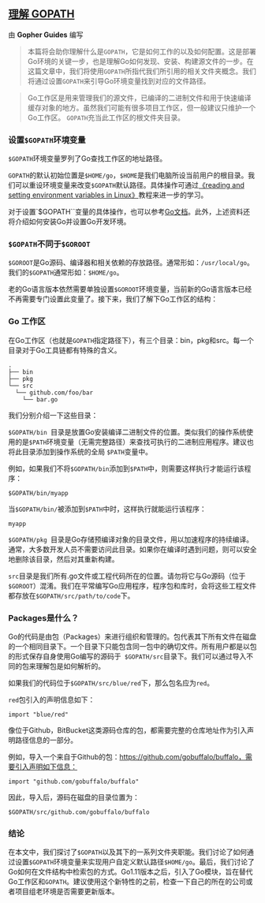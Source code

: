 ## [理解 GOPATH](https://www.digitalocean.com/community/tutorials/understanding-boolean-logic-in-go)

由 **Gopher Guides** 编写


>本篇将会助你理解什么是`GOPATH`，它是如何工作的以及如何配置。这是部署Go环境的关键一步，也是理解Go如何发现、安装、构建源文件的一步。在这篇文章中，我们将使用`GOPATH`所指代我们所引用的相关文件夹概念。我们将通过设置`GOPATH`来引导Go环境变量找到对应的文件路径。

>Go工作区是用来管理我们的源文件，已编译的二进制文件和用于快速编译缓存对象的地方。虽然我们可能有很多项目工作区，但一般建议只维护一个Go工作区。 `GOPATH`充当此工作区的根文件夹目录。

### 设置`$GOPATH`环境变量

`$GOPATH`环境变量罗列了Go查找工作区的地址路径。

`GOPATH`的默认初始位置是`$HOME/go`，`$HOME`是我们电脑所设当前用户的根目录。我们可以重设环境变量来改变`$GOPATH`默认路径。具体操作可通过[《reading and setting environment variables in Linux》](https://www.digitalocean.com/community/tutorials/how-to-read-and-set-environmental-and-shell-variables-on-a-linux-vps)教程来进一步的学习。

对于设置`$GOPATH``变量的具体操作，也可以参考[Go文档](https://golang.org/doc/code.html#Workspaces)。此外，上述资料还将介绍如何安装Go并设置Go开发环境。


### `$GOPATH`不同于`$GOROOT`

`$GOROOT`是Go源码、编译器和相关依赖的存放路径。通常形如：`/usr/local/go`。我们的`$GOPATH`通常形如：`$HOME/go`。

老的Go语言版本依然需要单独设置`$GOROOT`环境变量，当前新的Go语言版本已经不再需要专门设置此变量了。接下来，我们了解下Go工作区的结构：

### Go 工作区

在Go工作区（也就是`GOPATH`指定路径下），有三个目录：bin，pkg和src。每一个目录对于Go工具链都有特殊的含义。

```
.
├── bin
├── pkg
└── src
  └── github.com/foo/bar
    └── bar.go

```

我们分别介绍一下这些目录：

`$GOPATH/bin `目录是放置Go安装编译二进制文件的位置。类似我们的操作系统使用的是`$PATH`环境变量（无需完整路径）来查找可执行的二进制应用程序。建议也将此目录添加到操作系统的全局
`$PATH`变量中。

例如，如果我们不将`$GOPATH/bin`添加到`$PATH`中，则需要这样执行才能运行该程序：

```shell
$GOPATH/bin/myapp
```

当`$GOPATH/bin/`被添加到`$PATH`中时，这样执行就能运行该程序：

```shell
myapp
```

`$GOPATH/pkg `目录是Go存储预编译对象的目录文件，用以加速程序的持续编译。通常，大多数开发人员不需要访问此目录。如果你在编译时遇到问题，则可以安全地删除该目录，然后对其重新构建。

`src`目录是我们所有.go文件或工程代码所在的位置。请勿将它与Go源码（位于`$GOROOT`）混淆。我们在平常编写Go应用程序，程序包和库时，会将这些工程文件都存放在`$GOPATH/src/path/to/code`下。


### Packages是什么？

Go的代码是由包（Packages）来进行组织和管理的。包代表其下所有文件在磁盘的一个相同目录下。一个目录下只能包含同一包中的确切文件。所有用户都是以包的形式保存自身使用Go编写的源码于` $GOPATH/src`目录下。我们可以通过导入不同的包来理解包是如何解析的。

如果我们的代码位于`$GOPATH/src/blue/red`下，那么包名应为`red`。

`red`包引入的声明信息如下：

```
import "blue/red"
```

像位于Github，BitBucket这类源码仓库的包，都需要完整的仓库地址作为引入声明路径信息的一部分。

例如，导入一个来自于Github的包：https://github.com/gobuffalo/buffalo，需要引入声明如下信息：

```
import "github.com/gobuffalo/buffalo"
```

因此，导入后，源码在磁盘的目录位置为：

```
$GOPATH/src/github.com/gobuffalo/buffalo
```
### 结论

在本文中，我们探讨了`$GOPATH`以及其下的一系列文件夹职能。我们讨论了如何通过设置`$GOPATH`环境变量来实现用户自定义默认路径`$HOME/go`。最后，我们讨论了Go如何在文件结构中检索包的方式。Go1.11版本之后，引入了Go模块，旨在替代Go工作区和`GOPATH`。建议使用这个新特性的之前，检查一下自己的所在的公司或者项目组老环境是否需要更新版本。



